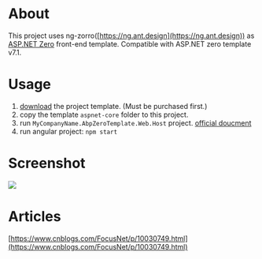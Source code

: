 # About

This project uses ng-zorro([https://ng.ant.design](https://ng.ant.design)) as [ASP.NET Zero](https://aspnetzero.com/) front-end template. Compatible with ASP.NET zero template v7.1.

# Usage
1. [download](https://aspnetzero.com/Download) the project template. (Must be purchased first.)
2. copy the template `aspnet-core` folder to this project.
3. run `MyCompanyName.AbpZeroTemplate.Web.Host` project. [official doucment](https://docs.aspnetzero.com/documents/aspnet-core-angular/latest/)
4. run angular project: `npm start`

# Screenshot
![](https://img2018.cnblogs.com/blog/28427/201811/28427-20181128102727429-1201654863.png)
# Articles

[https://www.cnblogs.com/FocusNet/p/10030749.html](https://www.cnblogs.com/FocusNet/p/10030749.html)